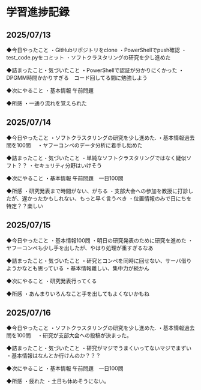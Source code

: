 # 学習進捗記録

## 2025/07/13

◆今日やったこと
・GitHubリポジトリをclone
・PowerShellでpush確認
・test_code.pyをコミット
・ソフトクラスタリングの研究を少し進めた

◆詰まったこと・気づいたこと
・PowerShellで認証が分かりにくかった
・DPGMM時間かかりすぎる　コード回してる間に勉強しよう

◆次にやること
・基本情報 午前問題

◆所感
・一通り流れを覚えられた

## 2025/07/14

◆今日やったこと
・ソフトクラスタリングの研究を少し進めた.
・基本情報過去問を100問　
・ヤフーコンペのデータ分析に着手し始めた

◆詰まったこと・気づいたこと
・単純なソフトクラスタリングではなく疑似ソフト？？
・セキュリティ分野はいけそう

◆次にやること
・基本情報 午前問題　一日100問

◆所感
・研究発表まで時間がない、がちる
・支部大会への参加を教授に打診したが、遅かったかもしれない、もっと早く言うべき
・位置情報のみで日にちを特定？？楽しい

## 2025/07/15

◆今日やったこと
・基本情報100問
・明日の研究発表のために研究を進めた
・ヤフーコンペも少し手を出したが、やはり処理が重すぎるなあ

◆詰まったこと・気づいたこと
・研究とコンペを同時に回せない、サーバ借りようかなとも思っている
・基本情報難しい、集中力が続かん

◆次にやること
・研究発表行ってくる

◆所感
・あんまりいろんなこと手を出してもよくないかもね

## 2025/07/16

◆今日やったこと
・ソフトクラスタリングの研究を少し進めた.
・基本情報過去問を100問　
・研究が支部大会への投稿が決まった。

◆詰まったこと・気づいたこと
・研究がマジでうまくいってないマジでまずい
・基本情報はなんとか行けんのか？？？

◆次にやること
・基本情報 午前問題　一日100問

◆所感
・疲れた
・土日も休めそうにない。

